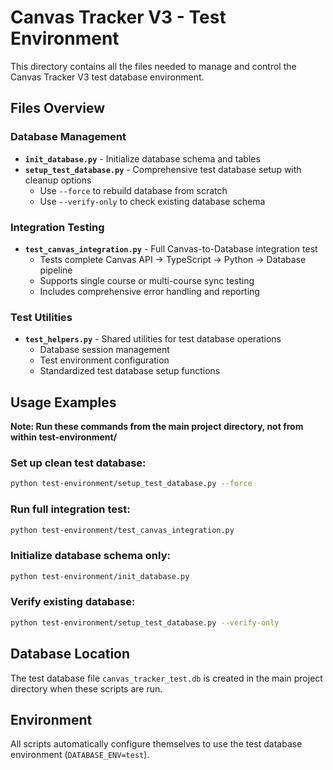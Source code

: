 # Canvas Tracker V3 - Test Environment

This directory contains all the files needed to manage and control the Canvas Tracker V3 test database environment.

## Files Overview

### Database Management
- **`init_database.py`** - Initialize database schema and tables
- **`setup_test_database.py`** - Comprehensive test database setup with cleanup options
  - Use `--force` to rebuild database from scratch
  - Use `--verify-only` to check existing database schema

### Integration Testing  
- **`test_canvas_integration.py`** - Full Canvas-to-Database integration test
  - Tests complete Canvas API → TypeScript → Python → Database pipeline
  - Supports single course or multi-course sync testing
  - Includes comprehensive error handling and reporting

### Test Utilities
- **`test_helpers.py`** - Shared utilities for test database operations
  - Database session management
  - Test environment configuration
  - Standardized test database setup functions

## Usage Examples

**Note: Run these commands from the main project directory, not from within test-environment/**

### Set up clean test database:
```bash
python test-environment/setup_test_database.py --force
```

### Run full integration test:
```bash
python test-environment/test_canvas_integration.py
```

### Initialize database schema only:
```bash
python test-environment/init_database.py
```

### Verify existing database:
```bash
python test-environment/setup_test_database.py --verify-only
```

## Database Location

The test database file `canvas_tracker_test.db` is created in the main project directory when these scripts are run.

## Environment

All scripts automatically configure themselves to use the test database environment (`DATABASE_ENV=test`).